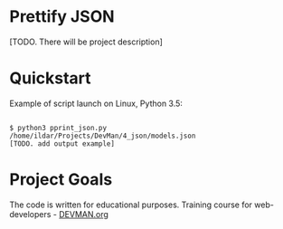 # Prettify JSON

[TODO. There will be project description]

# Quickstart

Example of script launch on Linux, Python 3.5:

```#!bash

$ python3 pprint_json.py /home/ildar/Projects/DevMan/4_json/models.json
[TODO. add output example]

```

# Project Goals

The code is written for educational purposes. Training course for web-developers - [DEVMAN.org](https://devman.org)

